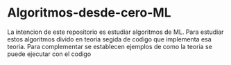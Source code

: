 # Algoritmos-desde-cero-ML

La intencion de este repositorio es estudiar algoritmos de ML. Para estudiar estos algoritmos divido en teoria segida de codigo que implementa esa teoria. Para complementar se establecen ejemplos de como la teoria se puede ejecutar con el codigo
